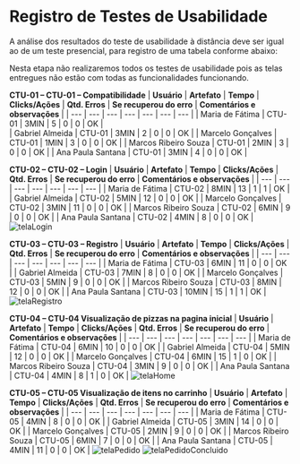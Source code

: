 # Registro de Testes de Usabilidade
 A análise dos resultados do teste de usabilidade à distância deve ser igual ao de um teste presencial, para registro de uma tabela conforme abaixo:

Nesta etapa não realizaremos todos os testes de usabilidade pois as telas entregues não estão com todas as funcionalidades funcionando.

**CTU-01 – CTU-01 – Compatibilidade**
| **Usuário** 	| **Artefato** 	| **Tempo** | **Clicks/Ações** | **Qtd. Erros** | **Se recuperou do erro** | **Comentários e observações** |
| --- 	| --- 	| --- | ---  | --- | --- | --- |
| Maria de Fátima	     | CTU-01 	| 3MIN | 5  | 0 | 0 | OK |  
| Gabriel Almeida      | CTU-01 	| 3MIN | 2 | 0 | 0 | OK |
| Marcelo Gonçalves   	| CTU-01	 | 1MIN | 3 | 0 | 0 | OK |
| Marcos Ribeiro Souza | CTU-01 	| 2MIN | 3  | 0 | 0 | OK |
| Ana Paula Santana    | CTU-01  | 3MIN | 4  | 0 | 0 | OK |


**CTU-02 – CTU-02 – Login**
| **Usuário** 	| **Artefato** 	| **Tempo** | **Clicks/Ações** | **Qtd. Erros** | **Se recuperou do erro** | **Comentários e observações** |
| --- 	| --- 	| --- | ---  | --- | --- | --- |
| Maria de Fátima	     | CTU-02 	| 8MIN | 13  | 1 | 1 | OK |
| Gabriel Almeida      | CTU-02 	| 5MIN | 12 | 0 | 0 | OK |
| Marcelo Gonçalves   	| CTU-02	 | 3MIN | 11 | 0 | 0 | OK |
| Marcos Ribeiro Souza | CTU-02 	| 6MIN | 9  | 0 | 0 | OK |
| Ana Paula Santana    | CTU-02  | 4MIN | 8  | 0 | 0 | OK |
![telaLogin](img/Login.png)

**CTU-03 – CTU-03 – Registro**
| **Usuário** 	| **Artefato** 	| **Tempo** | **Clicks/Ações** | **Qtd. Erros** | **Se recuperou do erro** | **Comentários e observações** |
| --- 	| --- 	| --- | ---  | --- | --- | --- |
| Maria de Fátima	     | CTU-03 	| 6MIN | 11  | 0 | 0 | OK |
| Gabriel Almeida      | CTU-03 	| 7MIN | 8  | 0 | 0 | OK |
| Marcelo Gonçalves   	| CTU-03	 | 5MIN | 9  | 0 | 0 | OK |
| Marcos Ribeiro Souza | CTU-03 	| 8MIN | 12  | 0 | 0 | OK |
| Ana Paula Santana    | CTU-03  | 10MIN | 15  | 1 | 1 | OK |
![telaRegistro](img/Registro.png)

**CTU-04 – CTU-04 Visualização de pizzas na pagina inicial**
| **Usuário** 	| **Artefato** 	| **Tempo** | **Clicks/Ações** | **Qtd. Erros** | **Se recuperou do erro** | **Comentários e observações** |
| --- 	| --- 	| --- | ---  | --- | --- | --- |
| Maria de Fátima	     | CTU-04 	| 6MIN | 10  | 0 | 0 | OK |
| Gabriel Almeida      | CTU-04 	| 5MIN | 12 | 0 | 0 | OK |
| Marcelo Gonçalves   	| CTU-04	 | 6MIN | 15 | 1 | 0 | OK |
| Marcos Ribeiro Souza | CTU-04 	| 3MIN | 9  | 0 | 0 | OK |
| Ana Paula Santana    | CTU-04  | 4MIN | 8  | 1 | 0 | OK |
![telaHome](img/Home.png)


**CTU-05 – CTU-05  Visualização de itens no carrinho**
| **Usuário** 	| **Artefato** 	| **Tempo** | **Clicks/Ações** | **Qtd. Erros** | **Se recuperou do erro** | **Comentários e observações** |
| --- 	| --- 	| --- | ---  | --- | --- | --- |
| Maria de Fátima	     | CTU-05 	| 4MIN | 8  | 0 | 0 | OK |
| Gabriel Almeida      | CTU-05 	| 3MIN | 14 | 0 | 0 | OK |
| Marcelo Gonçalves   	| CTU-05	 | 2MIN | 9 | 0 | 0 | OK |
| Marcos Ribeiro Souza | CTU-05 	| 6MIN | 7  | 0 | 0 | OK |
| Ana Paula Santana    | CTU-05  | 4MIN | 11  | 0 | 0 | OK |
![telaPedido](img/Carrinho.png)
![telaPedidoConcluido](img/PedidoConcluido.png)


